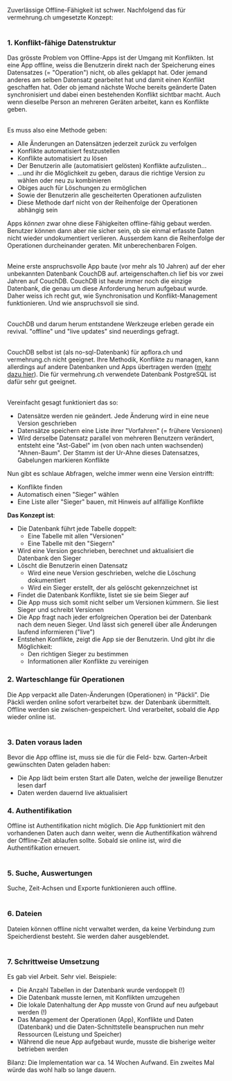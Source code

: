 Zuverlässige Offline-Fähigkeit ist schwer. Nachfolgend das für vermehrung.ch umgesetzte Konzept:<br/><br/>

### 1. Konflikt-fähige Datenstruktur

Das grösste Problem von Offline-Apps ist der Umgang mit Konflikten. Ist eine App offline, weiss die Benutzerin direkt nach der Speicherung eines Datensatzes (= "Operation") nicht, ob alles geklappt hat. Oder jemand anderes am selben Datensatz gearbeitet hat und damit einen Konflikt geschaffen hat. Oder ob jemand nächste Woche bereits geänderte Daten synchronisiert und dabei einen bestehenden Konflikt sichtbar macht. Auch wenn dieselbe Person an mehreren Geräten arbeitet, kann es Konflikte geben.<br/><br/>

Es muss also eine Methode geben:

- Alle Änderungen an Datensätzen jederzeit zurück zu verfolgen
- Konflikte automatisiert festzustellen
- Konflikte automatisiert zu lösen
- Der Benutzerin alle (automatisiert gelösten) Konflikte aufzulisten...
- ...und ihr die Möglichkeit zu geben, daraus die richtige Version zu wählen oder neu zu kombinieren
- Obiges auch für Löschungen zu ermöglichen
- Sowie der Benutzerin alle gescheiterten Operationen aufzulisten
- Diese Methode darf nicht von der Reihenfolge der Operationen abhängig sein

Apps _können_ zwar ohne diese Fähigkeiten offline-fähig gebaut werden. Benutzer können dann aber nie sicher sein, ob sie einmal erfasste Daten nicht wieder undokumentiert verlieren. Ausserdem kann die Reihenfolge der Operationen durcheinander geraten. Mit unberechenbaren Folgen.<br/><br/>

Meine erste anspruchsvolle App baute (vor mehr als 10 Jahren) auf der eher unbekannten Datenbank CouchDB auf. arteigenschaften.ch lief bis vor zwei Jahren auf CouchDB. CouchDB ist heute immer noch die einzige Datenbank, die genau um diese Anforderung herum aufgebaut wurde. Daher weiss ich recht gut, wie Synchronisation und Konflikt-Management funktionieren. Und wie anspruchsvoll sie sind.<br/><br/>

CouchDB und darum herum entstandene Werkzeuge erleben gerade ein revival. "offline" und "live updates" sind neuerdings gefragt.<br/><br/>

CouchDB selbst ist (als no-sql-Datenbank) für apflora.ch und vermehrung.ch nicht geeignet. Ihre Methodik, Konflikte zu managen, kann allerdings auf andere Datenbanken und Apps übertragen werden ([mehr dazu hier](https://hasura.io/blog/couchdb-style-conflict-resolution-rxdb-hasura/#conflict-resolution-impl)). Die für vermehrung.ch verwendete Datenbank PostgreSQL ist dafür sehr gut geeignet.<br/><br/>

Vereinfacht gesagt funktioniert das so:

- Datensätze werden nie geändert. Jede Änderung wird in eine neue Version geschrieben
- Datensätze speichern eine Liste ihrer "Vorfahren" (= frühere Versionen)
- Wird derselbe Datensatz parallel von mehreren Benutzern verändert, entsteht eine "Ast-Gabel" im (von oben nach unten wachsenden) "Ahnen-Baum". Der Stamm ist der Ur-Ahne dieses Datensatzes, Gabelungen markieren Konflikte

Nun gibt es schlaue Abfragen, welche immer wenn eine Version eintrifft:

- Konflikte finden
- Automatisch einen "Sieger" wählen
- Eine Liste aller "Sieger" bauen, mit Hinweis auf allfällige Konflikte

**Das Konzept ist**:

- Die Datenbank führt jede Tabelle doppelt:
  - Eine Tabelle mit allen "Versionen"
  - Eine Tabelle mit den "Siegern"
- Wird eine Version geschrieben, berechnet und aktualisiert die Datenbank den Sieger
- Löscht die Benutzerin einen Datensatz
  - Wird eine neue Version geschrieben, welche die Löschung dokumentiert
  - Wird ein Sieger erstellt, der als gelöscht gekennzeichnet ist
- Findet die Datenbank Konflikte, listet sie sie beim Sieger auf
- Die App muss sich somit nicht selber um Versionen kümmern. Sie liest Sieger und schreibt Versionen
- Die App fragt nach jeder erfolgreichen Operation bei der Datenbank nach dem neuen Sieger. Und lässt sich generell über alle Änderungen laufend informieren ("live")
- Entstehen Konflikte, zeigt die App sie der Benutzerin. Und gibt ihr die Möglichkeit:
  - Den richtigen Sieger zu bestimmen
  - Informationen aller Konflikte zu vereinigen

### 2. Warteschlange für Operationen

Die App verpackt alle Daten-Änderungen (Operationen) in "Päckli". Die Päckli werden online sofort verarbeitet bzw. der Datenbank übermittelt. Offline werden sie zwischen-gespeichert. Und verarbeitet, sobald die App wieder online ist.<br/><br/>

### 3. Daten voraus laden

Bevor die App offline ist, muss sie die für die Feld- bzw. Garten-Arbeit gewünschten Daten geladen haben:

- Die App lädt beim ersten Start alle Daten, welche der jeweilige Benutzer lesen darf
- Daten werden dauernd live aktualisiert

### 4. Authentifikation

Offline ist Authentifikation nicht möglich. Die App funktioniert mit den vorhandenen Daten auch dann weiter, wenn die Authentifikation während der Offline-Zeit ablaufen sollte. Sobald sie online ist, wird die Authentifikation erneuert.<br/><br/>

### 5. Suche, Auswertungen

Suche, Zeit-Achsen und Exporte funktionieren auch offline.<br/><br/>

### 6. Dateien

Dateien können offline nicht verwaltet werden, da keine Verbindung zum Speicherdienst besteht. Sie werden daher ausgeblendet.<br/><br/>

### 7. Schrittweise Umsetzung

Es gab viel Arbeit. Sehr viel. Beispiele:

- Die Anzahl Tabellen in der Datenbank wurde verdoppelt (!)
- Die Datenbank musste lernen, mit Konflikten umzugehen
- Die lokale Datenhaltung der App musste von Grund auf neu aufgebaut werden (!)
- Das Management der Operationen (App), Konflikte und Daten (Datenbank) und die Daten-Schnittstelle beanspruchen nun mehr Ressourcen (Leistung und Speicher)
- Während die neue App aufgebaut wurde, musste die bisherige weiter betrieben werden

Bilanz: Die Implementation war ca. 14 Wochen Aufwand. Ein zweites Mal würde das wohl halb so lange dauern.<br/><br/>
